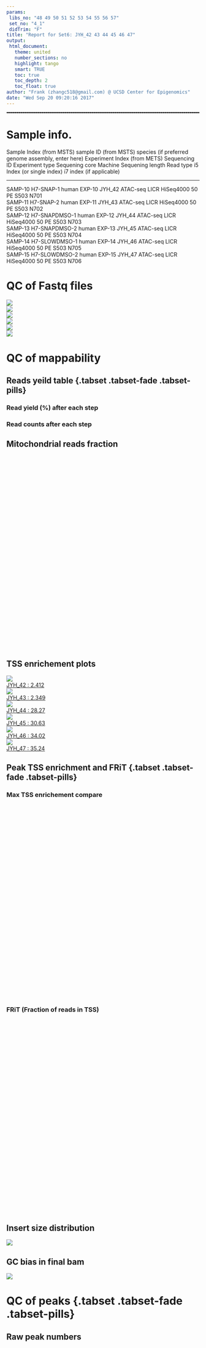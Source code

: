 ```yaml
---
params:
 libs_no: "48 49 50 51 52 53 54 55 56 57"
 set_no: "4_1"
 didTrim: "F"
title: "Report for Set6: JYH_42 43 44 45 46 47"
output:
 html_document:
   theme: united
   number_sections: no
   highlight: tango
   smart: TRUE
   toc: true
   toc_depth: 2
   toc_float: true
author: "Frank (zhangc518@gmail.com) @ UCSD Center for Epigenomics"
date: "Wed Sep 20 09:20:16 2017"
---
```

<hr style="border: 1px dashed grey;" />



# Sample info. 


Sample Index (from MSTS)   sample ID (from MSTS)   species (if preferred genome assembly, enter here)   Experiment Index (from METS)   Sequencing ID   Experiment type   Sequening core   Machine      Sequening length  Read type   i5 Index (or single index)   i7 index (if applicable) 
-------------------------  ----------------------  ---------------------------------------------------  -----------------------------  --------------  ----------------  ---------------  ----------  -----------------  ----------  ---------------------------  -------------------------
SAMP-10                    H7-SNAP-1               human                                                EXP-10                         JYH_42          ATAC-seq          LICR             HiSeq4000                  50  PE          S503                         N701                     
SAMP-11                    H7-SNAP-2               human                                                EXP-11                         JYH_43          ATAC-seq          LICR             HiSeq4000                  50  PE          S503                         N702                     
SAMP-12                    H7-SNAPDMSO-1           human                                                EXP-12                         JYH_44          ATAC-seq          LICR             HiSeq4000                  50  PE          S503                         N703                     
SAMP-13                    H7-SNAPDMSO-2           human                                                EXP-13                         JYH_45          ATAC-seq          LICR             HiSeq4000                  50  PE          S503                         N704                     
SAMP-14                    H7-SLOWDMSO-1           human                                                EXP-14                         JYH_46          ATAC-seq          LICR             HiSeq4000                  50  PE          S503                         N705                     
SAMP-15                    H7-SLOWDMSO-2           human                                                EXP-15                         JYH_47          ATAC-seq          LICR             HiSeq4000                  50  PE          S503                         N706                     

# QC of Fastq files

<!--html_preserve--><div class="col-sm-4">
<a class="thumbnail" title="" href="./multiqc_plots/png/mqc_fastqc_per_base_n_content_plot_1.png">
<img src="./multiqc_plots/png/mqc_fastqc_per_base_n_content_plot_1.png"/>
<div class="caption"></div>
</a>
</div><!--/html_preserve--><!--html_preserve--><div class="col-sm-4">
<a class="thumbnail" title="" href="./multiqc_plots/png/mqc_fastqc_per_base_sequence_quality_plot_1.png">
<img src="./multiqc_plots/png/mqc_fastqc_per_base_sequence_quality_plot_1.png"/>
<div class="caption"></div>
</a>
</div><!--/html_preserve--><!--html_preserve--><div class="col-sm-4">
<a class="thumbnail" title="" href="./multiqc_plots/png/mqc_fastqc_per_sequence_quality_scores_plot_1.png">
<img src="./multiqc_plots/png/mqc_fastqc_per_sequence_quality_scores_plot_1.png"/>
<div class="caption"></div>
</a>
</div><!--/html_preserve--><!--html_preserve--><div class="row"></div><!--/html_preserve--><!--html_preserve--><div class="col-sm-4">
<a class="thumbnail" title="" href="./multiqc_plots/png/mqc_fastqc_per_sequence_gc_content_plot_Percentages.png">
<img src="./multiqc_plots/png/mqc_fastqc_per_sequence_gc_content_plot_Percentages.png"/>
<div class="caption"></div>
</a>
</div><!--/html_preserve--><!--html_preserve--><div class="col-sm-4">
<a class="thumbnail" title="" href="./multiqc_plots/png/mqc_fastqc_sequence_duplication_levels_plot_1.png">
<img src="./multiqc_plots/png/mqc_fastqc_sequence_duplication_levels_plot_1.png"/>
<div class="caption"></div>
</a>
</div><!--/html_preserve--><!--html_preserve--><div class="col-sm-4">
<a class="thumbnail" title="" href="./multiqc_plots/png/mqc_fastqc_sequence_length_distribution_plot_1.png">
<img src="./multiqc_plots/png/mqc_fastqc_sequence_length_distribution_plot_1.png"/>
<div class="caption"></div>
</a>
</div><!--/html_preserve--><!--html_preserve--><div class="row"></div><!--/html_preserve-->

# QC of mappability
## Reads yeild table {.tabset .tabset-fade .tabset-pills}
### Read yield (%) after each step

<!--html_preserve--><div id="htmlwidget-5348a962e7c7be33513e" style="width:100%;height:auto;" class="datatables html-widget"></div>
<script type="application/json" data-for="htmlwidget-5348a962e7c7be33513e">{"x":{"filter":"none","data":[["Read count from sequencer","Read count successfully aligned","Read count after filtering for mapping quality","Read count after removing duplicate reads","Read count after removing mitochondrial reads (final read count)"],[1,0.844908497030229,0.627592575900498,0.546245879989282,0.462257567422769],[1,0.830994495891053,0.618206303407775,0.54577065179122,0.470727113084456],[1,0.778896751509089,0.537965636248285,0.441829318330546,0.342271812219565],[1,0.753035823756642,0.504216053599861,0.394277106630244,0.280945268220716],[1,0.635142083750092,0.391638413378107,0.303011821212392,0.211853180136442],[1,0.573479024018609,0.332955548665999,0.252065624530524,0.169060068746775]],"container":"<table class=\"display\">\n  <thead>\n    <tr>\n      <th> <\/th>\n      <th>JYH_42<\/th>\n      <th>JYH_43<\/th>\n      <th>JYH_44<\/th>\n      <th>JYH_45<\/th>\n      <th>JYH_46<\/th>\n      <th>JYH_47<\/th>\n    <\/tr>\n  <\/thead>\n<\/table>","options":{"columnDefs":[{"className":"dt-right","targets":[1,2,3,4,5,6]},{"orderable":false,"targets":0}],"order":[],"autoWidth":false,"orderClasses":false,"rowCallback":"function(row, data) {\nDTWidget.formatPercentage(this, row, data, 1, 0);\nDTWidget.formatPercentage(this, row, data, 2, 0);\nDTWidget.formatPercentage(this, row, data, 3, 0);\nDTWidget.formatPercentage(this, row, data, 4, 0);\nDTWidget.formatPercentage(this, row, data, 5, 0);\nDTWidget.formatPercentage(this, row, data, 6, 0);\n}"}},"evals":["options.rowCallback"],"jsHooks":[]}</script><!--/html_preserve-->

### Read counts after each step

<!--html_preserve--><div id="htmlwidget-b740c9c686b10b3a9974" style="width:100%;height:auto;" class="datatables html-widget"></div>
<script type="application/json" data-for="htmlwidget-b740c9c686b10b3a9974">{"x":{"filter":"none","data":[["Read count from sequencer","Read count successfully aligned","Read count after filtering for mapping quality","Read count after removing duplicate reads","Read count after removing mitochondrial reads (final read count)"],[32350644,27333334,20303024,17671406,14954330],[25477330,21171521,15750246,13904779,11992870],[16026888,12483291,8621915,7081149,5485552],[30396198,22889426,15326251,11984525,8539668],[28891622,18350285,11315069,8754503,6120782],[28435952,16307422,9467908,7167726,4807384]],"container":"<table class=\"display\">\n  <thead>\n    <tr>\n      <th> <\/th>\n      <th>JYH_42<\/th>\n      <th>JYH_43<\/th>\n      <th>JYH_44<\/th>\n      <th>JYH_45<\/th>\n      <th>JYH_46<\/th>\n      <th>JYH_47<\/th>\n    <\/tr>\n  <\/thead>\n<\/table>","options":{"columnDefs":[{"className":"dt-right","targets":[1,2,3,4,5,6]},{"orderable":false,"targets":0}],"order":[],"autoWidth":false,"orderClasses":false,"rowCallback":"function(row, data) {\nDTWidget.formatCurrency(this, row, data, 1, '', 0, 3, ',', '.', true);\nDTWidget.formatCurrency(this, row, data, 2, '', 0, 3, ',', '.', true);\nDTWidget.formatCurrency(this, row, data, 3, '', 0, 3, ',', '.', true);\nDTWidget.formatCurrency(this, row, data, 4, '', 0, 3, ',', '.', true);\nDTWidget.formatCurrency(this, row, data, 5, '', 0, 3, ',', '.', true);\nDTWidget.formatCurrency(this, row, data, 6, '', 0, 3, ',', '.', true);\n}"}},"evals":["options.rowCallback"],"jsHooks":[]}</script><!--/html_preserve-->

##  Mitochondrial reads fraction 

<!--html_preserve--><div id="htmlwidget-d895aeb291b158be4670" style="width:100%;height:500px;" class="highchart html-widget"></div>
<script type="application/json" data-for="htmlwidget-d895aeb291b158be4670">{"x":{"hc_opts":{"title":{"text":null},"yAxis":{"title":{"text":"Mitochondrial.reads..out.of.total."},"type":"linear"},"credits":{"enabled":false},"exporting":{"enabled":false},"plotOptions":{"series":{"turboThreshold":0,"showInLegend":false,"marker":{"enabled":true}},"treemap":{"layoutAlgorithm":"squarified"},"bubble":{"minSize":5,"maxSize":25},"scatter":{"marker":{"symbol":"circle"}}},"annotationsOptions":{"enabledButtons":false},"tooltip":{"delayForDisplay":10},"series":[{"group":"group","data":[{"Mitochondrial.reads..out.of.total.":0.323,"Fraction.of.reads.in.promoter.regions":0.0228,"Fraction.of.reads.in.called.peak.regions":0.108,"libs":"JYH_42","y":0.323,"name":"JYH_42"},{"Mitochondrial.reads..out.of.total.":0.308,"Fraction.of.reads.in.promoter.regions":0.0233,"Fraction.of.reads.in.called.peak.regions":0.108,"libs":"JYH_43","y":0.308,"name":"JYH_43"},{"Mitochondrial.reads..out.of.total.":0.488,"Fraction.of.reads.in.promoter.regions":0.337,"Fraction.of.reads.in.called.peak.regions":0.552,"libs":"JYH_44","y":0.488,"name":"JYH_44"},{"Mitochondrial.reads..out.of.total.":0.526,"Fraction.of.reads.in.promoter.regions":0.367,"Fraction.of.reads.in.called.peak.regions":0.611,"libs":"JYH_45","y":0.526,"name":"JYH_45"},{"Mitochondrial.reads..out.of.total.":0.527,"Fraction.of.reads.in.promoter.regions":0.376,"Fraction.of.reads.in.called.peak.regions":0.554,"libs":"JYH_46","y":0.527,"name":"JYH_46"},{"Mitochondrial.reads..out.of.total.":0.545,"Fraction.of.reads.in.promoter.regions":0.395,"Fraction.of.reads.in.called.peak.regions":0.562,"libs":"JYH_47","y":0.545,"name":"JYH_47"}],"type":"column"}],"xAxis":{"type":"category","title":{"text":"libs"},"categories":null}},"theme":{"chart":{"backgroundColor":"transparent"}},"conf_opts":{"global":{"Date":null,"VMLRadialGradientURL":"http =//code.highcharts.com/list(version)/gfx/vml-radial-gradient.png","canvasToolsURL":"http =//code.highcharts.com/list(version)/modules/canvas-tools.js","getTimezoneOffset":null,"timezoneOffset":0,"useUTC":true},"lang":{"contextButtonTitle":"Chart context menu","decimalPoint":".","downloadJPEG":"Download JPEG image","downloadPDF":"Download PDF document","downloadPNG":"Download PNG image","downloadSVG":"Download SVG vector image","drillUpText":"Back to {series.name}","invalidDate":null,"loading":"Loading...","months":["January","February","March","April","May","June","July","August","September","October","November","December"],"noData":"No data to display","numericSymbols":["k","M","G","T","P","E"],"printChart":"Print chart","resetZoom":"Reset zoom","resetZoomTitle":"Reset zoom level 1:1","shortMonths":["Jan","Feb","Mar","Apr","May","Jun","Jul","Aug","Sep","Oct","Nov","Dec"],"thousandsSep":" ","weekdays":["Sunday","Monday","Tuesday","Wednesday","Thursday","Friday","Saturday"]}},"type":"chart","fonts":[],"debug":false},"evals":[],"jsHooks":[]}</script><!--/html_preserve-->

## TSS enrichement plots

<!--html_preserve--><div class="col-sm-3">
<a class="thumbnail" title="JYH_42 : 2.412" href="./images/JYH_42_R1.fastq.bz2.PE2SE_large_tss-enrich.png">
<img src="./images/JYH_42_R1.fastq.bz2.PE2SE_large_tss-enrich.png"/>
<div class="caption">JYH_42 : 2.412</div>
</a>
</div>
<div class="col-sm-3">
<a class="thumbnail" title="JYH_43 : 2.349" href="./images/JYH_43_R1.fastq.bz2.PE2SE_large_tss-enrich.png">
<img src="./images/JYH_43_R1.fastq.bz2.PE2SE_large_tss-enrich.png"/>
<div class="caption">JYH_43 : 2.349</div>
</a>
</div>
<div class="col-sm-3">
<a class="thumbnail" title="JYH_44 : 28.27" href="./images/JYH_44_R1.fastq.bz2.PE2SE_large_tss-enrich.png">
<img src="./images/JYH_44_R1.fastq.bz2.PE2SE_large_tss-enrich.png"/>
<div class="caption">JYH_44 : 28.27</div>
</a>
</div>
<div class="col-sm-3">
<a class="thumbnail" title="JYH_45 : 30.63" href="./images/JYH_45_R1.fastq.bz2.PE2SE_large_tss-enrich.png">
<img src="./images/JYH_45_R1.fastq.bz2.PE2SE_large_tss-enrich.png"/>
<div class="caption">JYH_45 : 30.63</div>
</a>
</div>
<div class="col-sm-3">
<a class="thumbnail" title="JYH_46 : 34.02" href="./images/JYH_46_R1.fastq.bz2.PE2SE_large_tss-enrich.png">
<img src="./images/JYH_46_R1.fastq.bz2.PE2SE_large_tss-enrich.png"/>
<div class="caption">JYH_46 : 34.02</div>
</a>
</div>
<div class="col-sm-3">
<a class="thumbnail" title="JYH_47 : 35.24" href="./images/JYH_47_R1.fastq.bz2.PE2SE_large_tss-enrich.png">
<img src="./images/JYH_47_R1.fastq.bz2.PE2SE_large_tss-enrich.png"/>
<div class="caption">JYH_47 : 35.24</div>
</a>
</div><!--/html_preserve--><!--html_preserve--><div class="row"></div><!--/html_preserve-->

## Peak TSS enrichment and FRiT {.tabset .tabset-fade .tabset-pills}
### Max TSS enrichement compare

<!--html_preserve--><div id="htmlwidget-d920033e18ab98c8efe7" style="width:100%;height:500px;" class="highchart html-widget"></div>
<script type="application/json" data-for="htmlwidget-d920033e18ab98c8efe7">{"x":{"hc_opts":{"title":{"text":null},"yAxis":{"title":{"text":"TSS_enrichment"},"type":"linear"},"credits":{"enabled":false},"exporting":{"enabled":false},"plotOptions":{"series":{"turboThreshold":0,"showInLegend":false,"marker":{"enabled":true}},"treemap":{"layoutAlgorithm":"squarified"},"bubble":{"minSize":5,"maxSize":25},"scatter":{"marker":{"symbol":"circle"}}},"annotationsOptions":{"enabledButtons":false},"tooltip":{"delayForDisplay":10},"series":[{"group":"group","data":[{"libs":"JYH_42","TSS_enrichment":2.41194287324,"y":2.41194287324,"name":"JYH_42"},{"libs":"JYH_43","TSS_enrichment":2.3485233281,"y":2.3485233281,"name":"JYH_43"},{"libs":"JYH_44","TSS_enrichment":28.2707754615,"y":28.2707754615,"name":"JYH_44"},{"libs":"JYH_45","TSS_enrichment":30.6251278917,"y":30.6251278917,"name":"JYH_45"},{"libs":"JYH_46","TSS_enrichment":34.0158261925,"y":34.0158261925,"name":"JYH_46"},{"libs":"JYH_47","TSS_enrichment":35.2379471991,"y":35.2379471991,"name":"JYH_47"}],"type":"column"}],"xAxis":{"type":"category","title":{"text":"libs"},"categories":null}},"theme":{"chart":{"backgroundColor":"transparent"}},"conf_opts":{"global":{"Date":null,"VMLRadialGradientURL":"http =//code.highcharts.com/list(version)/gfx/vml-radial-gradient.png","canvasToolsURL":"http =//code.highcharts.com/list(version)/modules/canvas-tools.js","getTimezoneOffset":null,"timezoneOffset":0,"useUTC":true},"lang":{"contextButtonTitle":"Chart context menu","decimalPoint":".","downloadJPEG":"Download JPEG image","downloadPDF":"Download PDF document","downloadPNG":"Download PNG image","downloadSVG":"Download SVG vector image","drillUpText":"Back to {series.name}","invalidDate":null,"loading":"Loading...","months":["January","February","March","April","May","June","July","August","September","October","November","December"],"noData":"No data to display","numericSymbols":["k","M","G","T","P","E"],"printChart":"Print chart","resetZoom":"Reset zoom","resetZoomTitle":"Reset zoom level 1:1","shortMonths":["Jan","Feb","Mar","Apr","May","Jun","Jul","Aug","Sep","Oct","Nov","Dec"],"thousandsSep":" ","weekdays":["Sunday","Monday","Tuesday","Wednesday","Thursday","Friday","Saturday"]}},"type":"chart","fonts":[],"debug":false},"evals":[],"jsHooks":[]}</script><!--/html_preserve--><!--html_preserve--><div class="row"></div><!--/html_preserve-->

### FRiT (Fraction of reads in TSS) 

<!--html_preserve--><div id="htmlwidget-0f2c5a20cccc680b560a" style="width:100%;height:500px;" class="highchart html-widget"></div>
<script type="application/json" data-for="htmlwidget-0f2c5a20cccc680b560a">{"x":{"hc_opts":{"title":{"text":null},"yAxis":{"title":{"text":"Fraction.of.reads.in.promoter.regions"},"type":"linear"},"credits":{"enabled":false},"exporting":{"enabled":false},"plotOptions":{"series":{"turboThreshold":0,"showInLegend":false,"marker":{"enabled":true}},"treemap":{"layoutAlgorithm":"squarified"},"bubble":{"minSize":5,"maxSize":25},"scatter":{"marker":{"symbol":"circle"}}},"annotationsOptions":{"enabledButtons":false},"tooltip":{"delayForDisplay":10},"series":[{"group":"group","data":[{"Mitochondrial.reads..out.of.total.":0.323,"Fraction.of.reads.in.promoter.regions":0.0228,"Fraction.of.reads.in.called.peak.regions":0.108,"libs":"JYH_42","y":0.0228,"name":"JYH_42"},{"Mitochondrial.reads..out.of.total.":0.308,"Fraction.of.reads.in.promoter.regions":0.0233,"Fraction.of.reads.in.called.peak.regions":0.108,"libs":"JYH_43","y":0.0233,"name":"JYH_43"},{"Mitochondrial.reads..out.of.total.":0.488,"Fraction.of.reads.in.promoter.regions":0.337,"Fraction.of.reads.in.called.peak.regions":0.552,"libs":"JYH_44","y":0.337,"name":"JYH_44"},{"Mitochondrial.reads..out.of.total.":0.526,"Fraction.of.reads.in.promoter.regions":0.367,"Fraction.of.reads.in.called.peak.regions":0.611,"libs":"JYH_45","y":0.367,"name":"JYH_45"},{"Mitochondrial.reads..out.of.total.":0.527,"Fraction.of.reads.in.promoter.regions":0.376,"Fraction.of.reads.in.called.peak.regions":0.554,"libs":"JYH_46","y":0.376,"name":"JYH_46"},{"Mitochondrial.reads..out.of.total.":0.545,"Fraction.of.reads.in.promoter.regions":0.395,"Fraction.of.reads.in.called.peak.regions":0.562,"libs":"JYH_47","y":0.395,"name":"JYH_47"}],"type":"column"}],"xAxis":{"type":"category","title":{"text":"libs"},"categories":null}},"theme":{"chart":{"backgroundColor":"transparent"}},"conf_opts":{"global":{"Date":null,"VMLRadialGradientURL":"http =//code.highcharts.com/list(version)/gfx/vml-radial-gradient.png","canvasToolsURL":"http =//code.highcharts.com/list(version)/modules/canvas-tools.js","getTimezoneOffset":null,"timezoneOffset":0,"useUTC":true},"lang":{"contextButtonTitle":"Chart context menu","decimalPoint":".","downloadJPEG":"Download JPEG image","downloadPDF":"Download PDF document","downloadPNG":"Download PNG image","downloadSVG":"Download SVG vector image","drillUpText":"Back to {series.name}","invalidDate":null,"loading":"Loading...","months":["January","February","March","April","May","June","July","August","September","October","November","December"],"noData":"No data to display","numericSymbols":["k","M","G","T","P","E"],"printChart":"Print chart","resetZoom":"Reset zoom","resetZoomTitle":"Reset zoom level 1:1","shortMonths":["Jan","Feb","Mar","Apr","May","Jun","Jul","Aug","Sep","Oct","Nov","Dec"],"thousandsSep":" ","weekdays":["Sunday","Monday","Tuesday","Wednesday","Thursday","Friday","Saturday"]}},"type":"chart","fonts":[],"debug":false},"evals":[],"jsHooks":[]}</script><!--/html_preserve-->

## Insert size distribution 

<!--html_preserve--><div class="col-sm-12">
<a class="thumbnail" title="" href="./multiqc_plots/png/mqc_picard_insert_size_Percentages.png">
<img src="./multiqc_plots/png/mqc_picard_insert_size_Percentages.png"/>
<div class="caption"></div>
</a>
</div><!--/html_preserve-->

## GC bias in final bam 

<!--html_preserve--><div class="col-sm-12">
<a class="thumbnail" title="" href="./multiqc_plots/png/mqc_picard_gcbias_plot_1.png">
<img src="./multiqc_plots/png/mqc_picard_gcbias_plot_1.png"/>
<div class="caption"></div>
</a>
</div><!--/html_preserve-->

# QC of peaks {.tabset .tabset-fade .tabset-pills}
## Raw peak numbers 

<!--html_preserve--><div id="htmlwidget-845b7778a82782591927" style="width:100%;height:500px;" class="highchart html-widget"></div>
<script type="application/json" data-for="htmlwidget-845b7778a82782591927">{"x":{"hc_opts":{"title":{"text":null},"yAxis":{"title":{"text":"raw_peak_number"},"type":"linear"},"credits":{"enabled":false},"exporting":{"enabled":false},"plotOptions":{"series":{"turboThreshold":0,"showInLegend":false,"marker":{"enabled":true}},"treemap":{"layoutAlgorithm":"squarified"},"bubble":{"minSize":5,"maxSize":25},"scatter":{"marker":{"symbol":"circle"}}},"annotationsOptions":{"enabledButtons":false},"tooltip":{"delayForDisplay":10},"series":[{"group":"group","data":[{"raw_peak_number":242516,"lib":"JYH_42","y":242516,"name":"JYH_42"},{"raw_peak_number":206900,"lib":"JYH_43","y":206900,"name":"JYH_43"},{"raw_peak_number":146102,"lib":"JYH_44","y":146102,"name":"JYH_44"},{"raw_peak_number":192812,"lib":"JYH_45","y":192812,"name":"JYH_45"},{"raw_peak_number":149936,"lib":"JYH_46","y":149936,"name":"JYH_46"},{"raw_peak_number":113944,"lib":"JYH_47","y":113944,"name":"JYH_47"}],"type":"column"}],"xAxis":{"type":"category","title":{"text":"libs"},"categories":null}},"theme":{"chart":{"backgroundColor":"transparent"}},"conf_opts":{"global":{"Date":null,"VMLRadialGradientURL":"http =//code.highcharts.com/list(version)/gfx/vml-radial-gradient.png","canvasToolsURL":"http =//code.highcharts.com/list(version)/modules/canvas-tools.js","getTimezoneOffset":null,"timezoneOffset":0,"useUTC":true},"lang":{"contextButtonTitle":"Chart context menu","decimalPoint":".","downloadJPEG":"Download JPEG image","downloadPDF":"Download PDF document","downloadPNG":"Download PNG image","downloadSVG":"Download SVG vector image","drillUpText":"Back to {series.name}","invalidDate":null,"loading":"Loading...","months":["January","February","March","April","May","June","July","August","September","October","November","December"],"noData":"No data to display","numericSymbols":["k","M","G","T","P","E"],"printChart":"Print chart","resetZoom":"Reset zoom","resetZoomTitle":"Reset zoom level 1:1","shortMonths":["Jan","Feb","Mar","Apr","May","Jun","Jul","Aug","Sep","Oct","Nov","Dec"],"thousandsSep":" ","weekdays":["Sunday","Monday","Tuesday","Wednesday","Thursday","Friday","Saturday"]}},"type":"chart","fonts":[],"debug":false},"evals":[],"jsHooks":[]}</script><!--/html_preserve-->

## FRiP (Fraction of reads in Peak region)

<!--html_preserve--><div id="htmlwidget-31a3f2d65a1a1cdcb710" style="width:100%;height:500px;" class="highchart html-widget"></div>
<script type="application/json" data-for="htmlwidget-31a3f2d65a1a1cdcb710">{"x":{"hc_opts":{"title":{"text":null},"yAxis":{"title":{"text":"Fraction.of.reads.in.called.peak.regions"},"type":"linear"},"credits":{"enabled":false},"exporting":{"enabled":false},"plotOptions":{"series":{"turboThreshold":0,"showInLegend":false,"marker":{"enabled":true}},"treemap":{"layoutAlgorithm":"squarified"},"bubble":{"minSize":5,"maxSize":25},"scatter":{"marker":{"symbol":"circle"}}},"annotationsOptions":{"enabledButtons":false},"tooltip":{"delayForDisplay":10},"series":[{"group":"group","data":[{"Mitochondrial.reads..out.of.total.":0.323,"Fraction.of.reads.in.promoter.regions":0.0228,"Fraction.of.reads.in.called.peak.regions":0.108,"libs":"JYH_42","y":0.108,"name":"JYH_42"},{"Mitochondrial.reads..out.of.total.":0.308,"Fraction.of.reads.in.promoter.regions":0.0233,"Fraction.of.reads.in.called.peak.regions":0.108,"libs":"JYH_43","y":0.108,"name":"JYH_43"},{"Mitochondrial.reads..out.of.total.":0.488,"Fraction.of.reads.in.promoter.regions":0.337,"Fraction.of.reads.in.called.peak.regions":0.552,"libs":"JYH_44","y":0.552,"name":"JYH_44"},{"Mitochondrial.reads..out.of.total.":0.526,"Fraction.of.reads.in.promoter.regions":0.367,"Fraction.of.reads.in.called.peak.regions":0.611,"libs":"JYH_45","y":0.611,"name":"JYH_45"},{"Mitochondrial.reads..out.of.total.":0.527,"Fraction.of.reads.in.promoter.regions":0.376,"Fraction.of.reads.in.called.peak.regions":0.554,"libs":"JYH_46","y":0.554,"name":"JYH_46"},{"Mitochondrial.reads..out.of.total.":0.545,"Fraction.of.reads.in.promoter.regions":0.395,"Fraction.of.reads.in.called.peak.regions":0.562,"libs":"JYH_47","y":0.562,"name":"JYH_47"}],"type":"column"}],"xAxis":{"type":"category","title":{"text":"libs"},"categories":null}},"theme":{"chart":{"backgroundColor":"transparent"}},"conf_opts":{"global":{"Date":null,"VMLRadialGradientURL":"http =//code.highcharts.com/list(version)/gfx/vml-radial-gradient.png","canvasToolsURL":"http =//code.highcharts.com/list(version)/modules/canvas-tools.js","getTimezoneOffset":null,"timezoneOffset":0,"useUTC":true},"lang":{"contextButtonTitle":"Chart context menu","decimalPoint":".","downloadJPEG":"Download JPEG image","downloadPDF":"Download PDF document","downloadPNG":"Download PNG image","downloadSVG":"Download SVG vector image","drillUpText":"Back to {series.name}","invalidDate":null,"loading":"Loading...","months":["January","February","March","April","May","June","July","August","September","October","November","December"],"noData":"No data to display","numericSymbols":["k","M","G","T","P","E"],"printChart":"Print chart","resetZoom":"Reset zoom","resetZoomTitle":"Reset zoom level 1:1","shortMonths":["Jan","Feb","Mar","Apr","May","Jun","Jul","Aug","Sep","Oct","Nov","Dec"],"thousandsSep":" ","weekdays":["Sunday","Monday","Tuesday","Wednesday","Thursday","Friday","Saturday"]}},"type":"chart","fonts":[],"debug":false},"evals":[],"jsHooks":[]}</script><!--/html_preserve-->

# LibQC table 

<!--html_preserve--><div id="htmlwidget-271a810c26a178ee2ecd" style="width:100%;height:auto;" class="datatables html-widget"></div>
<script type="application/json" data-for="htmlwidget-271a810c26a178ee2ecd">{"x":{"filter":"none","data":[["sampleId","Genome","Paired/Single-ended","Read length","Read count from sequencer","Read count successfully aligned","Read count after filtering for mapping quality","Read count after removing duplicate reads","Read count after removing mitochondrial reads (final read count)","Mapping quality &gt; q30 (out of total)","Duplicates (after filtering)","Mitochondrial reads (out of total)","Duplicates that are mitochondrial (out of all dups)","Final reads (after all filters)","Raw peaks","Min size","25 percentile","50 percentile (median)","75 percentile","Max size","Mean","TSS_enrichment","Fraction of reads in promoter regions","Fraction of reads in called peak regions"],["H7-SNAP-1","hg38","Paired-ended","51","32350644","27333334","20303024","17671406","14954330","20303024 | 0.628","2631618.0 | 0.26","8836203 | 0.323","6576250 | 0.794","14954330 | 0.462","242516 - OK","150.0","150.0","150.0","203.0","1070.0","185.401256","2.41194287324","308114 | 0.0228","1462979 | 0.108"],["H7-SNAP-2","hg38","Paired-ended","51","25477330","21171521","15750246","13904779","11992870","15750246 | 0.618","1845467.0 | 0.235","6516486 | 0.308","4615546 | 0.793","11992870 | 0.471","206900 - OK","150.0","150.0","150.0","200.0","992.0","183.654789754","2.3485233281","251385 | 0.0233","1161167 | 0.108"],["H7-SNAPDMSO-1","hg38","Paired-ended","51","16026888","12483291","8621915","7081149","5485552","8621915 | 0.538","1540766.0 | 0.36","6096353 | 0.488","4263270 | 0.862","5485552 | 0.342","146102 - OK","150.0","150.0","214.0","373.0","2272.0","313.277189908","28.2707754615","1454869 | 0.337","2383678 | 0.552"],["H7-SNAPDMSO-2","hg38","Paired-ended","51","30396198","22889426","15326251","11984525","8539668","15326251 | 0.504","3341726.0 | 0.439","12046056 | 0.526","9425078 | 0.87","8539668 | 0.281","192812 - OK","150.0","150.0","216.0","385.0","2648.0","324.150841234","30.6251278917","2523404 | 0.367","4203081 | 0.611"],["H7-SLOWDMSO-1","hg38","Paired-ended","51","28891622","18350285","11315069","8754503","6120782","11315069 | 0.392","2560566.0 | 0.456","9674942 | 0.527","7315032 | 0.867","6120782 | 0.212","149936 - OK","150.0","150.0","203.0","339.0","2327.0","302.525517554","34.0158261925","1735302 | 0.376","2558606 | 0.554"],["H7-SLOWDMSO-2","hg38","Paired-ended","51","28435952","16307422","9467908","7167726","4807384","9467908 | 0.333","2300182.0 | 0.489","8884978 | 0.545","6692540 | 0.873","4807384 | 0.169","113944 - OK","150.0","150.0","214.0","370.0","2041.0","312.640042477","35.2379471991","1345855 | 0.395","1918554 | 0.562"]],"container":"<table class=\"display\">\n  <thead>\n    <tr>\n      <th> <\/th>\n      <th>JYH_42<\/th>\n      <th>JYH_43<\/th>\n      <th>JYH_44<\/th>\n      <th>JYH_45<\/th>\n      <th>JYH_46<\/th>\n      <th>JYH_47<\/th>\n    <\/tr>\n  <\/thead>\n<\/table>","options":{"order":[],"autoWidth":false,"orderClasses":false,"columnDefs":[{"orderable":false,"targets":0}]}},"evals":[],"jsHooks":[]}</script><!--/html_preserve-->

# Tracks

<!--html_preserve--><a href="http://epigenomegateway.wustl.edu/browser/?genome=hg38&amp;tknamewidth=275&amp;datahub=http://epigenomics.sdsc.edu:8084/Set_6/data/tracks_merged_pf.json" class="btn btn-primary">Open WashU Genome Browser</a><!--/html_preserve--><!--html_preserve--><iframe class="embed-responsive-item" width="1340px" height="750px" src="http://epigenomegateway.wustl.edu/browser/?genome=hg38&amp;tknamewidth=275&amp;datahub=http://epigenomics.sdsc.edu:8084/Set_6/data/tracks_merged_pf.json"></iframe><!--/html_preserve-->


---
title: "setQC_report.R"
author: "zhc268"
date: "Wed Sep 20 09:20:15 2017"
---
